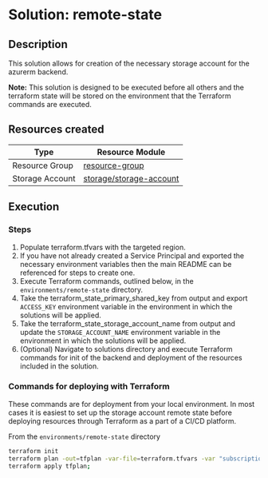# **Solution: remote-state**

## Description

This solution allows for creation of the necessary storage account for the azurerm backend.

**Note:** This solution is designed to be executed before all others and the terraform state will be stored on the environment that the Terraform commands are executed.

## Resources created

| Type     | Resource Module     |
|----------|------------|
| Resource Group | [resource-group](../../resources/azure/resource-group/README.md)|
| Storage Account | [storage/storage-account](../../resources/azure/storage/storage-account/README.md)|

## Execution

### Steps

 1. Populate terraform.tfvars with the targeted region. 
 2. If you have not already created a Service Principal and exported the necessary environment variables then the main README can be referenced for steps to create one.
 3. Execute Terraform commands, outlined below, in the `environments/remote-state` directory.
 4. Take the terraform_state_primary_shared_key from output and export `ACCESS_KEY` environment variable in the environment in which the solutions will be applied.
 5. Take the terraform_state_storage_account_name from output and update the `STORAGE_ACCOUNT_NAME` environment variable in the environment in which the solutions will be applied.
 6. (Optional) Navigate to solutions directory and execute Terraform commands for init of the backend and deployment of the resources included in the solution.

### Commands for deploying with Terraform

These commands are for deployment from your local environment. In most cases it is easiest to set up the storage account remote state before deploying resources through Terraform as a part of a CI/CD platform.

From the `environments/remote-state` directory

```bash
terraform init
terraform plan -out=tfplan -var-file=terraform.tfvars -var "subscription_id=$SUBSCRIPTION_ID" -var "tenant_id=$TENANT_ID" -var "client_secret=$CLIENT_SECRET" -var "app_id=$APP_ID" -var "environment=$ENVIRONMENT" -var "storage_account_name=$STORAGE_ACCOUNT_NAME";
terraform apply tfplan;
```

